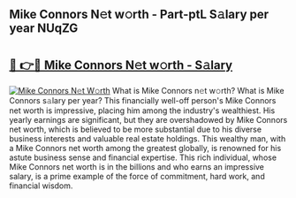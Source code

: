 ## Mike Connors N𝚎t w𝚘rth - Part-ptL S𝚊lary per year NUqZG

# <h2><a href="http://gc1falj.nevu.top/?p=Mike+Connors">🔗 👉🔴 Mike Connors N𝚎t w𝚘rth - S𝚊lary</a></h2>

[![Mike Connors N𝚎t W𝚘rth](https://i.imgur.com/Oavwk0R.jpeg)](http://gc1falj.nevu.top/?p=Mike+Connors)
What is Mike Connors n𝚎t w𝚘rth? What is Mike Connors s𝚊lary per year?
This financially well-off person's Mike Connors net worth is impressive, placing him among the industry's wealthiest. His yearly earnings are significant, but they are overshadowed by Mike Connors net worth, which is believed to be more substantial due to his diverse business interests and valuable real estate holdings. This wealthy man, with a Mike Connors net worth among the greatest globally, is renowned for his astute business sense and financial expertise. This rich individual, whose Mike Connors net worth is in the billions and who earns an impressive salary, is a prime example of the force of commitment, hard work, and financial wisdom.
